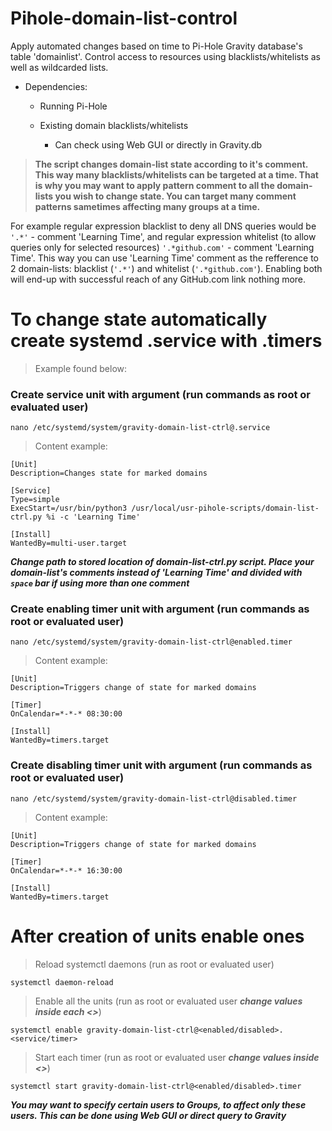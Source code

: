 # Pihole-domain-list-control
Apply automated changes based on time to Pi-Hole Gravity database's table 'domainlist'. Control access to resources using blacklists/whitelists as well as wildcarded lists.

* Dependencies:

  * Running Pi-Hole
  
  * Existing domain blacklists/whitelists
    
    * Can check using Web GUI or directly in Gravity.db
   
>**The script changes domain-list state according to it's comment. This way many blacklists/whitelists can be targeted at a time. That is why you may want to apply pattern comment to all the domain-lists you wish to change state. You can target many comment patterns sametimes affecting many groups at a time.**

For example regular expression blacklist to deny all DNS queries would be `'.*'` - comment 'Learning Time', and regular expression whitelist (to allow queries only for selected resources) `'.*github.com'` - comment 'Learning Time'. This way you can use 'Learning Time' comment as the refference to 2 domain-lists: blacklist (`'.*'`) and whitelist (`'.*github.com'`). Enabling both will end-up with successful reach of any GitHub.com link nothing more.

# To change state automatically create systemd .service with .timers

> Example found below:

### Create service unit with argument (run commands as root or evaluated user)

```
nano /etc/systemd/system/gravity-domain-list-ctrl@.service
```

>Content example:
    
```
[Unit]
Description=Changes state for marked domains

[Service]
Type=simple
ExecStart=/usr/bin/python3 /usr/local/usr-pihole-scripts/domain-list-ctrl.py %i -c 'Learning Time'

[Install]
WantedBy=multi-user.target
```

***Change path to stored location of domain-list-ctrl.py script. Place your domain-list's comments instead of 'Learning Time' and divided with `space` bar if using more than one comment***

### Create enabling timer unit with argument (run commands as root or evaluated user)

```
nano /etc/systemd/system/gravity-domain-list-ctrl@enabled.timer
```

>Content example:
    
```
[Unit]
Description=Triggers change of state for marked domains

[Timer]
OnCalendar=*-*-* 08:30:00

[Install]
WantedBy=timers.target
```

### Create disabling timer unit with argument (run commands as root or evaluated user)


```
nano /etc/systemd/system/gravity-domain-list-ctrl@disabled.timer
```

>Content example:
    
```
[Unit]
Description=Triggers change of state for marked domains

[Timer]
OnCalendar=*-*-* 16:30:00

[Install]
WantedBy=timers.target
```

# After creation of units enable ones

>Reload systemctl daemons (run as root or evaluated user)

```
systemctl daemon-reload
```

>Enable all the units (run as root or evaluated user ***change values inside each <>***)

```
systemctl enable gravity-domain-list-ctrl@<enabled/disabled>.<service/timer>
```

>Start each timer (run as root or evaluated user ***change values inside <>***)

```
systemctl start gravity-domain-list-ctrl@<enabled/disabled>.timer
```

**_You may want to specify certain users to Groups, to affect only these users. This can be done using Web GUI or direct query to Gravity_**
